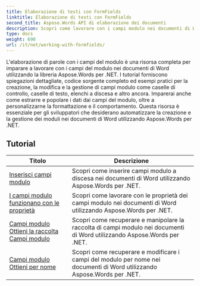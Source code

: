 ```yaml
---
title: Elaborazione di testi con FormFields
linktitle: Elaborazione di testi con FormFields
second_title: Aspose.Words API di elaborazione dei documenti
description: Scopri come lavorare con i campi modulo nei documenti di Word utilizzando Aspose.Words per .NET. Tutorial dettagliati con esempi di codice.
type: docs
weight: 690
url: /it/net/working-with-formfields/
---
```

L'elaborazione di parole con i campi del modulo è una risorsa completa per imparare a lavorare con i campi del modulo nei documenti di Word utilizzando la libreria Aspose.Words per .NET. I tutorial forniscono spiegazioni dettagliate, codice sorgente completo ed esempi pratici per la creazione, la modifica e la gestione di campi modulo come caselle di controllo, caselle di testo, elenchi a discesa e altro ancora. Imparerai anche come estrarre e popolare i dati dai campi del modulo, oltre a personalizzarne la formattazione e il comportamento. Questa risorsa è essenziale per gli sviluppatori che desiderano automatizzare la creazione e la gestione dei moduli nei documenti di Word utilizzando Aspose.Words per .NET.

 ## Tutorial
| Titolo | Descrizione |
| --- | --- |
| [Inserisci campi modulo](./insert-form-fields/) | Scopri come inserire campi modulo a discesa nei documenti di Word utilizzando Aspose.Words per .NET. |
| [I campi modulo funzionano con le proprietà](./form-fields-work-with-properties/) | Scopri come lavorare con le proprietà dei campi modulo nei documenti di Word utilizzando Aspose.Words per .NET. |
| [Campi modulo Ottieni la raccolta Campi modulo](./form-fields-get-form-fields-collection/) | Scopri come recuperare e manipolare la raccolta di campi modulo nei documenti di Word utilizzando Aspose.Words per .NET. |
| [Campi modulo Ottieni per nome](./form-fields-get-by-name/) | Scopri come recuperare e modificare i campi del modulo per nome nei documenti di Word utilizzando Aspose.Words per .NET. |